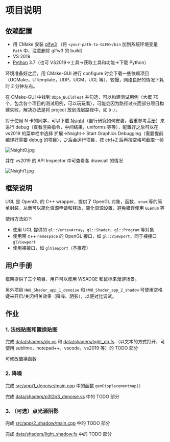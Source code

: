 # 项目说明

## 依赖配置

- 用 CMake 安装 [glfw3](https://github.com/glfw/glfw) （将 `<your-path-to-GLFW>/bin` 加到系统环境变量 `Path` 中，注意删除 glfw3 的 build）
- VS 2019
- [Python](https://www.python.org/) 3.7（也可 VS2019->工具->获取工具和功能->下载 Python）

环境准备好之后，用 CMake-GUI 进行 configure 时会下载一些依赖项目（UCMake，UTemplate，UDP，UGM，UGL 等），较慢，网络良好的情况下耗时 2 分钟左右。

在 CMake-GUI 中找到 `Ubpa_BuildTest` 并勾选，可以构建测试用例（大概 70 个，包含各个项目的测试用例，可以玩玩看），可能会因为路径过长而部分项目构建失败，解决办法是将 project 放到浅层路径中，如 `D:/`。

对于使用 N 卡的同学，可以下载 [Nsight](https://developer.nvidia.com/nsight-visual-studio-edition)（自行研究如何安装，着重参考[手册](https://docs.nvidia.com/nsight-visual-studio-edition/2019.4/Nsight_Visual_Studio_Edition_User_Guide.htm#Release_Notes_in_User_Guide.htm)）来进行 debug（查看渲染指令，中间结果，uniforms 等等），配置好之后可以在 vs2019 的菜单栏中选择 扩展->Nsight-> Start Graphics Debugging（需要提前编译好需要 debug 的项目），之后会运行项目，按 ctrl+Z 后再按空格可截取一帧

![Nsight0.jpg](https://cdn.jsdelivr.net/gh/Ubpa/USTC_CG_Data@master/Homeworks/08_Shader/Nsight0.jpg)

并在 vs2019 的 API Inspector 中可查看各 drawcall 的情况

![Nsight1.jpg](https://cdn.jsdelivr.net/gh/Ubpa/USTC_CG_Data@master/Homeworks/08_Shader/Nsight1.jpg)

## 框架说明

UGL 是 OpenGL 的 C++ wrapper，提供了 OpenGL 对象，函数，`enum` 等的简单封装，从而可以简化资源申请和释放，简化资源设置，避免错误使用 `GLenum` 等

使用方法如下

- 使用 UGL 提供的 `gl::VertexArray`，`gl::Shader`，`gl::Program` 等对象
- 使用带 c++ `namespace` 的 OpenGL 接口，如 `gl::Viewport`，同于裸接口 `glViewport` 
- 使用裸接口，如 `glViewport`（不推荐）

## 用户手册

框架提供了三个项目，用户可以使用 WSADQE 和鼠标来漫游场景。

另外项目 `HW8_Shader_app_1_denoise` 和 `HW8_Shader_app_2_shadow` 可使用空格键来开启/关闭相关效果（降噪、阴影），以便对比调试。

## 作业

### 1. 法线贴图和置换贴图

完成 [data/shaders/dn.vs](data/shaders/dn.vs) 和 [data/shaders/light_dn.fs](data/shaders/light_dn.fs) （以文本的方式打开，可使用 sublime，notepad++，vscode，vs2019 等）的 TODO 部分

可修改置换函数

### 2. 降噪

完成 [src/app/1_denoise/main.cpp](src/app/1_denoise/main.cpp) 中的函数 `genDisplacementmap()`  

完成 [data/shaders/p3t2n3_denoise.vs](data/shaders/p3t2n3_denoise.vs) 中的 TODO 部分

### 3. （可选）点光源阴影

完成 [src/app/2_shadow/main.cpp](src/app/2_shadow/main.cpp) 中的 TODO 部分

完成 [data/shaders/light_shadow.fs](data/shaders/light_shadow.fs) 中的 TODO 部分

